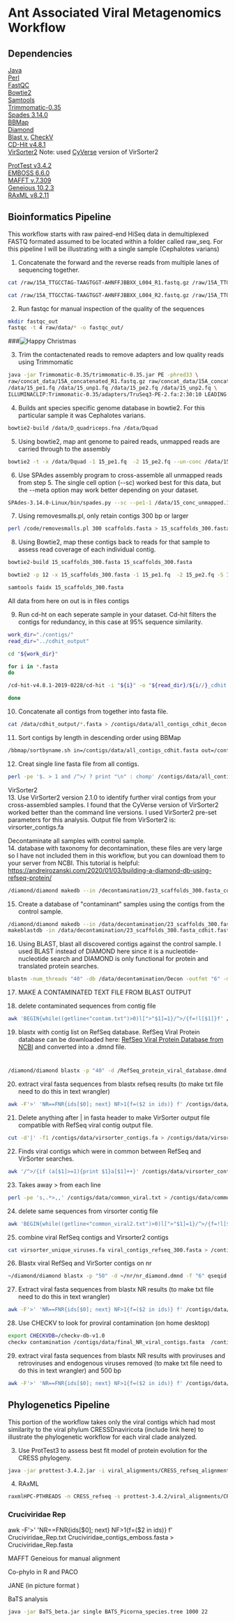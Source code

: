# Ant Associated Viral Metagenomics Workflow
## Dependencies 
[Java](https://www.java.com/en/) <br>
[Perl](https://www.perl.org/) <br>
[FastQC](https://www.bioinformatics.babraham.ac.uk/projects/fastqc/) <br>
[Bowtie2](http://bowtie-bio.sourceforge.net/bowtie2/index.shtml) <br>
[Samtools](http://samtools.sourceforge.net/) <br>
[Trimmomatic-0.35](http://www.usadellab.org/cms/?page=trimmomatic) <br>
[Spades 3.14.0](https://github.com/ablab/spades/releases) <br>
[BBMap](https://sourceforge.net/projects/bbmap/) <br>
[Diamond](https://github.com/bbuchfink/diamond) <br>
[Blast v.]()
[CheckV](https://bitbucket.org/berkeleylab/checkv/src/master/) <br>
[CD-Hit v4.8.1](http://weizhong-lab.ucsd.edu/cd-hit/) <br>
[VirSorter2](https://github.com/jiarong/VirSorter2) Note: used [CyVerse](https://de.cyverse.org/) version of VirSorter2 <br>

[ProtTest v3.4.2](https://github.com/ddarriba/prottest3) <br>
[EMBOSS 6.6.0](http://emboss.sourceforge.net/download/) <br>
[MAFFT v.7.309](https://mafft.cbrc.jp/alignment/software/) <br>
[Geneious 10.2.3](https://www.geneious.com/) <br>
[RAxML v8.2.11](https://cme.h-its.org/exelixis/web/software/raxml/) <br>

## Bioinformatics Pipeline
This workflow starts with raw paired-end HiSeq data in demultiplexed FASTQ formated assumed to be located within a folder called raw_seq. For this pipeline I will be illustrating with a single sample (Cephalotes varians) 
1. Concatenate the forward and the reverse reads from multiple lanes of sequencing together. 
```sh
cat /raw/15A_TTGCCTAG-TAAGTGGT-AHNFFJBBXX_L004_R1.fastq.gz /raw/15A_TTGCCTAG-TAAGTGGT-AHNFFJBBXX_L005_R1.fastq.gz /raw/15A_TTGCCTAG-TAAGTGGT-AHWYVLBBXX_L005_R1.fastq.gz > /raw/concat_data/15A_concatenated_R1.fastq.gz

cat /raw/15A_TTGCCTAG-TAAGTGGT-AHNFFJBBXX_L004_R2.fastq.gz /raw/15A_TTGCCTAG-TAAGTGGT-AHNFFJBBXX_L005_R2.fastq.gz /raw/15A_TTGCCTAG-TAAGTGGT-AHWYVLBBXX_L005_R2.fastq.gz > /raw/concat_data/15A_concatenated_R2.fastq.gz
```
2. Run fastqc for manual inspection of the quality of the sequences 
```sh
mkdir fastqc_out
fastqc -t 4 raw/data/* -o fastqc_out/
```
###![Happy Christmas](FastQC.png)

3. Trim the contactenated reads to remove adapters and low quality reads using Trimmomatic
```sh
java -jar Trimmomatic-0.35/trimmomatic-0.35.jar PE -phred33 \
raw/concat_data/15A_concatenated_R1.fastq.gz raw/concat_data/15A_concatenated_R2.fastq.gz  \
/data/15_pe1.fq /data/15_unp1.fq /data/15_pe2.fq /data/15_unp2.fq \
ILLUMINACLIP:Trimmomatic-0.35/adapters/TruSeq3-PE-2.fa:2:30:10 LEADING:3 TRAILING:3 SLIDINGWINDOW:4:15 MINLEN:36
```

 4. Builds ant species specific genome database in bowtie2. For this particular sample it was Cephalotes varians.
```sh
bowtie2-build /data/D_quadriceps.fna /data/Dquad

```
5. Using bowtie2, map ant genome to paired reads, unmapped reads are carried through to the assembly
```sh
bowtie2 -t -x /data/Dquad -1 15_pe1.fq  -2 15_pe2.fq --un-conc /data/15_conc_unmapped.fastq --al-conc /data/15_conc_mapped.sam

```
6. Use SPAdes assembly program to cross-assemble all unmapped reads from step 5. The single cell option (--sc) worked best for this data, but the --meta option may work better depending on your dataset. 
```sh
SPAdes-3.14.0-Linux/bin/spades.py --sc --pe1-1 /data/15_conc_unmapped.1.fastq --pe1-2 /data/15_conc_unmapped.2.fastq -k 21,33,55,77,99,127  -o 15_spades
```

7. Using removesmalls.pl, only retain contigs 300 bp or larger
```sh
perl /code/removesmalls.pl 300 scaffolds.fasta > 15_scaffolds_300.fasta
```

8. Using Bowtie2, map these contigs back to reads for that sample to assess read coverage of each individual contig.
```sh
bowtie2-build 15_scaffolds_300.fasta 15_scaffolds_300.fasta

bowtie2 -p 12 -x 15_scaffolds_300.fasta -1 15_pe1.fq  -2 15_pe2.fq -S 15_reads.map.sam

samtools faidx 15_scaffolds_300.fasta
```

All data from here on out is in files contigs

9. Run cd-ht on each seperate sample in your dataset. Cd-hit filters the contigs for redundancy, in this case at 95% sequence similarity.
```sh
work_dir="./contigs/"
read_dir="../cdhit_output"

cd "${work_dir}"

for i in *.fasta
do

/cd-hit-v4.8.1-2019-0228/cd-hit -i "${i}" -o "${read_dir}/${i//}_cdhit.fasta" -aS 0.95 -c 0.95 -n 5 -d 0

done

```

10. Concatenate all contigs from together into fasta file.
```sh
cat /data/cdhit_output/*.fasta > /contigs/data/all_contigs_cdhit_decon.fasta
```
11. Sort contigs by length in descending order using BBMap
```sh
/bbmap/sortbyname.sh in=/contigs/data/all_contigs_cdhit.fasta out=/contigs/data/all_contigs_cdhit_decon_sorted.fasta length descending
```

12. Creat single line fasta file from all contigs.
```sh
perl -pe '$. > 1 and /^>/ ? print "\n" : chomp' /contigs/data/all_contigs_cdhit_decon_sorted.fasta > /contigs/data/all_contigs_cdhit_decon_sorted_single.fasta
```

VirSorter2  
13. Use VirSorter2 version 2.1.0 to identify further viral contigs from your cross-assembled samples. I found that the CyVerse version of VirSorter2 worked better than the command line versions. I used VirSorter2 pre-set parameters for this analysis. Output file from VirSorter2 is: virsorter_contigs.fa

Decontaminate all samples with control sample.  
14. database with taxonomy for decontamination, these files are very large so I have not included them in this workflow, but you can download them to your server from NCBI. This tutorial is helpful: https://andreirozanski.com/2020/01/03/building-a-diamond-db-using-refseq-protein/

```sh
/diamond/diamond makedb --in /decontamination/23_scaffolds_300.fasta_cdhit.fasta --db /decontamination/decontamination_db --taxonmap /nr/prot.accession2taxid.gz --taxonnodes /nr/nodes.dmp --taxonnames  /nr/names.dmp --threads 20 &
```
15. Create a database of "contaminant" samples using the contigs from the control sample.
```sh
/diamond/diamond makedb --in /data/decontamination/23_scaffolds_300.fasta_cdhit.fasta -d /data/decontamination/decontamination_db
makeblastdb -in /data/decontamination/23_scaffolds_300.fasta_cdhit.fasta -out /data/decontamination/Decon -dbtype nucl -input_type fasta
```

16. Using BLAST, blast all discovered contigs against the control sample. I used BLAST instead of DIAMOND here since it is a nucleotide-nucleotide search and DIAMOND is only functional for protein and translated protein searches.

```sh
blastn -num_threads "40" -db /data/decontamination/Decon -outfmt "6" -max_target_seqs "1" -evalue "1e-5" -max_hsps 1  -out /data/decontamination/contaminated_contigs_300.out -query /contigs/data/all_contigs_cdhit_decon_sorted.fasta &
```
17. MAKE A CONTAMINATED TEXT FILE FROM BLAST OUTPUT

18. delete contaminated sequences from contig file
```sh
awk 'BEGIN{while((getline<"contam.txt")>0)l[">"$1]=1}/^>/{f=!l[$1]}f' /contigs/data/all_contigs_cdhit_decon_sorted_single.fasta > /contigs/data/all_contigs_300_decontam_cdhit_single.fasta
```
19. blastx with contig list on RefSeq database. RefSeq Viral Protein database can be downloaded here: [RefSeq Viral Protein Database from NCBI](https://www.ncbi.nlm.nih.gov/protein?term=%28%22Viruses%22%5BOrganism%5D%20AND%20srcdb_refseq%5BPROP%5D%20AND%20viruses%5Bfilter%5D&cmd=DetailsSearch) and converted into a .dmnd file.
#
```sh
/diamond/diamond blastx -p "40" -d /RefSeq_protein_viral_database.dmnd -f "6" qseqid sseqid pident length mismatch gapopen qstart qend sstart send evalue bitscore staxids sscinames sskingdoms skingdoms sphylums stitle qtitle qstrand -k "1" --evalue "1e-3" --max-hsps 1 --sensitive -o /contigs/data/RefSeq_blastx_contigs_300.out -q /contigs/data/all_contigs_300_decontam_cdhit_single.fasta &
```
20. extract viral fasta sequences from  blastx refseq results (to make txt file need to do this in text wrangler)
```sh
awk -F'>' 'NR==FNR{ids[$0]; next} NF>1{f=($2 in ids)} f' /contigs/data/RefSeq_viral_contigs.txt /contigs/data/all_contigs_300_decontam_cdhit_single.fasta > /contigs/data/viral_contigs_refseq_300.fasta
```
21. Delete anything after | in fasta header to make VirSorter output file compatible with RefSeq viral contig output file.
```sh
cut -d'|' -f1 /contigs/data/virsorter_contigs.fa > /contigs/data/virsorter_contigs_1.fa
```
22. Finds viral contigs which were in common between RefSeq and VirSorter searches. 
```sh
awk '/^>/{if (a[$1]>=1){print $1}a[$1]++}' /contigs/data/virsorter_contigs_1.fa /contigs/data/viral_contigs_refseq_300.fasta > /contigs/data/common_viral.txt
```
23. Takes away > from each line 
```sh
perl -pe 's,.*>,,' /contigs/data/common_viral.txt > /contigs/data/common_viral2.txt
```

24. delete same sequences from virsorter contig file
```sh
awk 'BEGIN{while((getline<"common_viral2.txt")>0)l[">"$1]=1}/^>/{f=!l[$1]}f' /contigs/data/virsorter_contigs_1.fa > /contigs/data/virsorter_unique_viruses.fa
```
25. combine viral RefSeq contigs and Virsorter2 contigs
```sh
cat virsorter_unique_viruses.fa viral_contigs_refseq_300.fasta > /contigs/data/Refseq_virsorter_contigs.fasta
```
26. Blastx viral RefSeq and VirSorter contigs on nr
```sh
~/diamond/diamond blastx -p "50" -d ~/nr/nr_diamond.dmnd -f "6" qseqid sseqid pident length mismatch gapopen qstart qend sstart send evalue bitscore staxids sscinames sskingdoms skingdoms sphylums stitle qtitle qstrand -k "1" --evalue "1e-3" --max-hsps 1 --sensitive -o /contigs/data/NR_blastx_contigs_300.out -q /contigs/data/Refseq_virsorter_contigs.fasta &
```
27. Extract viral fasta sequences from  blastx NR results (to make txt file need to do this in text wrangler)
```sh
awk -F'>' 'NR==FNR{ids[$0]; next} NF>1{f=($2 in ids)} f' /contigs/data/viruses_NR_300.txt /contigs/data/Refseq_virsorter_contigs.fasta > /contigs/data/final_NR_viral_contigs.fasta
```
28. Use CHECKV to look for proviral contamination (on home desktop)
```sh
export CHECKVDB=/checkv-db-v1.0
checkv contamination /contigs/data/final_NR_viral_contigs.fasta  /contigs/data/checkv_output2
```
29. extract viral fasta sequences from  blastx NR results with proviruses and retroviruses and endogenous viruses removed (to make txt file need to do this in text wrangler) and 500 bp
```sh
awk -F'>' 'NR==FNR{ids[$0]; next} NF>1{f=($2 in ids)} f' /contigs/data/final_viruses.txt /contigs/data/final_NR_viral_contigs.fasta > /contigs/data/final_viruses_aftertaxonomy.fasta
```

## Phylogenetics Pipeline
This portion of the workflow takes only the viral contigs which had most similarity to the viral phylum CRESSDnaviricota (include link here) to illustrate the phylogenetic workflow for each viral clade analyzed. 


3. Use ProtTest3 to assess best fit model of protein evolution for the CRESS phylogeny.
```sh
java -jar prottest-3.4.2.jar -i viral_alignments/CRESS_refseq_alignment.phy -all-matrices -all-distributions -o viral_alignments/CRESS_refseq.log -threads 30 &
```
4. RAxML 
```sh
raxmlHPC-PTHREADS -n CRESS_refseq -s prottest-3.4.2/viral_alignments/CRESS_refseq_alignment.phy -m PROTGAMMALG -f a -p 194955 -x 12345 -# 500 -T 50 &
```

### Cruciviridae Rep ####
awk -F'>' 'NR==FNR{ids[$0]; next} NF>1{f=($2 in ids)} f' Cruciviridae_Rep.txt Cruciviridae_contigs_emboss.fasta > Cruciviridae_Rep.fasta

MAFFT
Geneious for manual alignment 

Co-phylo in R and PACO


JANE (in picture format )


BaTS analysis
```sh
java -jar BaTS_beta.jar single BATS_Picorna_species.tree 1000 22
```